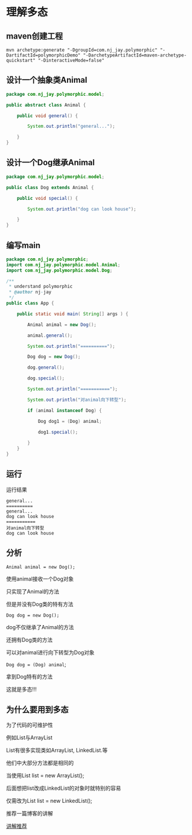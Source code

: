 # 理解多态

## maven创建工程

```shell
mvn archetype:generate "-DgroupId=com.nj_jay.polymorphic" "-DartifactId=polymorphicDemo" "-DarchetypeArtifactId=maven-archetype-quickstart" "-DinteractiveMode=false"
```

## 设计一个抽象类Animal

```java
package com.nj_jay.polymorphic.model;

public abstract class Animal {

    public void general() {

        System.out.println("general...");

    }
}
```

## 设计一个Dog继承Animal

```java
package com.nj_jay.polymorphic.model;

public class Dog extends Animal {

    public void special() {

        System.out.println("dog can look house");

    }
}
```

## 编写main

```java
package com.nj_jay.polymorphic;
import com.nj_jay.polymorphic.model.Animal;
import com.nj_jay.polymorphic.model.Dog;

/**
 * understand polymorphic
 * @author nj-jay
 */
public class App {

    public static void main( String[] args ) {

        Animal animal = new Dog();

        animal.general();

        System.out.println("==========");

        Dog dog = new Dog();

        dog.general();

        dog.special();

        System.out.println("===========");

        System.out.println("对animal向下转型");

        if (animal instanceof Dog) {

            Dog dog1 = (Dog) animal;

            dog1.special();
            
        }
    }
}
```

## 运行

运行结果

```shell
general...
==========
general...
dog can look house
===========
对animal向下转型
dog can look house
```

## 分析

`Animal animal = new Dog();`

使用animal接收一个Dog对象

只实现了Animal的方法

但是并没有Dog类的特有方法

`Dog dog = new Dog();`

dog不仅继承了Animal的方法

还拥有Dog类的方法

可以对animal进行向下转型为Dog对象

`Dog dog = (Dog) animal`;

拿到Dog特有的方法

这就是多态!!!

## 为什么要用到多态

为了代码的可维护性

例如List与ArrayList

List有很多实现类如ArrayList, LinkedList.等

他们中大部分方法都是相同的

当使用List list = new ArrayList();

后面想把list改成LinkedList的对象时就特别的容易

仅需改为List list = new LinkedList();

推荐一篇博客的讲解

[讲解推荐](https://www.cnblogs.com/zcscnn/p/7743507.html)
